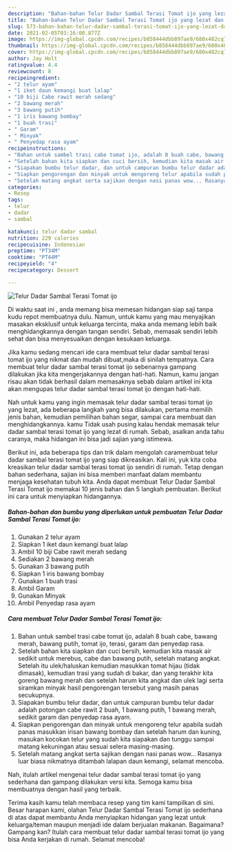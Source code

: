 ```yaml
---
description: "Bahan-bahan Telur Dadar Sambal Terasi Tomat ijo yang lezat dan Mudah Dibuat"
title: "Bahan-bahan Telur Dadar Sambal Terasi Tomat ijo yang lezat dan Mudah Dibuat"
slug: 573-bahan-bahan-telur-dadar-sambal-terasi-tomat-ijo-yang-lezat-dan-mudah-dibuat
date: 2021-02-05T03:16:00.877Z
image: https://img-global.cpcdn.com/recipes/b858444dbb897ae9/680x482cq70/telur-dadar-sambal-terasi-tomat-ijo-foto-resep-utama.jpg
thumbnail: https://img-global.cpcdn.com/recipes/b858444dbb897ae9/680x482cq70/telur-dadar-sambal-terasi-tomat-ijo-foto-resep-utama.jpg
cover: https://img-global.cpcdn.com/recipes/b858444dbb897ae9/680x482cq70/telur-dadar-sambal-terasi-tomat-ijo-foto-resep-utama.jpg
author: Jay Holt
ratingvalue: 4.4
reviewcount: 8
recipeingredient:
- "2 telur ayam"
- "1 iket daun kemangi buat lalap"
- "10 biji Cabe rawit merah sedang"
- "2 bawang merah"
- "3 bawang putih"
- "1 iris bawang bombay"
- "1 buah trasi"
- " Garam"
- " Minyak"
- " Penyedap rasa ayam"
recipeinstructions:
- "Bahan untuk sambel trasi cabe tomat ijo, adalah 8 buah cabe, bawang merah, bawang putih, tomat ijo, terasi, garam dan penyedap rasa."
- "Setelah bahan kita siapkan dan cuci bersih, kemudian kita masak air sedikit untuk merebus, cabe dan bawang putih, setelah matang angkat. Setelah itu ulek/haluskan kemudian masukkan tomat hijau (tidak dimasak), kemudian trasi yang sudah di bakar, dan yang terakhir kita goreng bawang merah dan setelah harum kita angkat dan ulek lagi serta siramkan minyak hasil pengorengan tersebut yang masih panas secukupnya."
- "Siapakan bumbu telur dadar, dan untuk campuran bumbu telur dadar adalah potongan cabe rawit 2 buah, 1 bawang putih, 1 bawang merah, sedikit garam dan penyedap rasa ayam."
- "Siapkan pengorengan dan minyak untuk mengoreng telur apabila sudah panas masukkan irisan bawang bombay dan setelah harum dan kuning, masukan kocokan telur yang sudah kita siapakan dan tunggu sampai matang kekuningan atau sesuai selera masing-masing."
- "Setelah matang angkat serta sajikan dengan nasi panas wow... Rasanya luar biasa nikmatnya ditambah lalapan daun kemangi, selamat mencoba."
categories:
- Resep
tags:
- telur
- dadar
- sambal

katakunci: telur dadar sambal 
nutrition: 229 calories
recipecuisine: Indonesian
preptime: "PT34M"
cooktime: "PT44M"
recipeyield: "4"
recipecategory: Dessert

---
```



![Telur Dadar Sambal Terasi Tomat ijo](https://img-global.cpcdn.com/recipes/b858444dbb897ae9/680x482cq70/telur-dadar-sambal-terasi-tomat-ijo-foto-resep-utama.jpg)

Di waktu  saat ini , anda memang bisa memesan hidangan siap saji tanpa kudu repot membuatnya dulu. Namun, untuk kamu yang mau menyajikan masakan eksklusif untuk keluarga tercinta, maka anda memang lebih baik menghidangkannya dengan tangan sendiri. Sebab, memasak sendiri lebih sehat dan bisa menyesuaikan dengan kesukaan keluarga.

Jika kamu sedang mencari ide cara membuat telur dadar sambal terasi tomat ijo yang nikmat dan mudah dibuat,maka di sinilah tempatnya. Cara membuat telur dadar sambal terasi tomat ijo  sebenarnya gampang dilakukan jika kita mengerjakannya dengan hati-hati. Namun, kamu jangan risau akan tidak berhasil dalam memasaknya 
sebab dalam artikel ini kita akan mengupas telur dadar sambal terasi tomat ijo dengan hati-hati.  



Nah untuk kamu yang ingin memasak telur dadar sambal terasi tomat ijo yang lezat, ada beberapa langkah yang bisa dilakukan, pertama memilih jenis bahan, kemudian pemilihan bahan segar, sampai cara membuat dan menghidangkannya. kamu Tidak usah pusing kalau hendak memasak telur dadar sambal terasi tomat ijo yang lezat di rumah. Sebab, asalkan anda  tahu caranya, maka hidangan ini bisa jadi sajian yang istimewa.

Berikut ini, ada beberapa tips dan trik dalam mengolah caramembuat telur dadar sambal terasi tomat ijo yang siap dikreasikan. Kali ini, yuk kita coba kreasikan telur dadar sambal terasi tomat ijo sendiri di rumah. Tetap dengan bahan sederhana, sajian ini bisa memberi manfaat dalam membantu menjaga kesehatan tubuh kita. Anda dapat membuat Telur Dadar Sambal Terasi Tomat ijo memakai 10 jenis bahan dan 5 langkah pembuatan. Berikut ini cara untuk menyiapkan hidangannya.

<!--inarticleads1-->

##### Bahan-bahan dan bumbu yang diperlukan untuk pembuatan Telur Dadar Sambal Terasi Tomat ijo:

1. Gunakan 2 telur ayam
1. Siapkan 1 iket daun kemangi buat lalap
1. Ambil 10 biji Cabe rawit merah sedang
1. Sediakan 2 bawang merah
1. Gunakan 3 bawang putih
1. Siapkan 1 iris bawang bombay
1. Gunakan 1 buah trasi
1. Ambil  Garam
1. Gunakan  Minyak
1. Ambil  Penyedap rasa ayam




<!--inarticleads2-->

##### Cara membuat Telur Dadar Sambal Terasi Tomat ijo:

1. Bahan untuk sambel trasi cabe tomat ijo, adalah 8 buah cabe, bawang merah, bawang putih, tomat ijo, terasi, garam dan penyedap rasa.
1. Setelah bahan kita siapkan dan cuci bersih, kemudian kita masak air sedikit untuk merebus, cabe dan bawang putih, setelah matang angkat. Setelah itu ulek/haluskan kemudian masukkan tomat hijau (tidak dimasak), kemudian trasi yang sudah di bakar, dan yang terakhir kita goreng bawang merah dan setelah harum kita angkat dan ulek lagi serta siramkan minyak hasil pengorengan tersebut yang masih panas secukupnya.
1. Siapakan bumbu telur dadar, dan untuk campuran bumbu telur dadar adalah potongan cabe rawit 2 buah, 1 bawang putih, 1 bawang merah, sedikit garam dan penyedap rasa ayam.
1. Siapkan pengorengan dan minyak untuk mengoreng telur apabila sudah panas masukkan irisan bawang bombay dan setelah harum dan kuning, masukan kocokan telur yang sudah kita siapakan dan tunggu sampai matang kekuningan atau sesuai selera masing-masing.
1. Setelah matang angkat serta sajikan dengan nasi panas wow... Rasanya luar biasa nikmatnya ditambah lalapan daun kemangi, selamat mencoba.




Nah, itulah artikel mengenai  telur dadar sambal terasi tomat ijo  yang sederhana dan gampang dilakukan versi kita. Semoga kamu bisa membuatnya dengan hasil yang terbaik. 

Terima kasih kamu telah membaca resep yang tim kami tampilkan di sini. Besar harapan kami, olahan  Telur Dadar Sambal Terasi Tomat ijo sederhana di atas dapat membantu Anda menyiapkan hidangan yang lezat untuk keluarga/teman maupun menjadi ide dalam berjualan makanan. Bagaimana? Gampang kan? Itulah cara membuat telur dadar sambal terasi tomat ijo yang bisa Anda kerjakan di rumah. Selamat mencoba!

